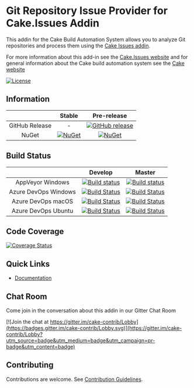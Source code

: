 # Git Repository Issue Provider for Cake.Issues Addin

This addin for the Cake Build Automation System allows you to analyze Git repositories and process them
using the [Cake Issues addin](https://github.com/cake-contrib/Cake.Issues).

For more information about this add-in see the [Cake.Issues website](https://cakeissues.net)
and for general information about the Cake build automation system see the [Cake website](http://cakebuild.net)

[![License](http://img.shields.io/:license-mit-blue.svg)](https://github.com/cake-contrib/Cake.Issues.GitRepository/blob/feature/build/LICENSE)

## Information

| | Stable | Pre-release |
|:--:|:--:|:--:|
|GitHub Release|-|[![GitHub release](https://img.shields.io/github/release/cake-contrib/Cake.Issues.GitRepository.svg)](https://github.com/cake-contrib/Cake.Issues.GitRepository/releases/latest)|
|NuGet|[![NuGet](https://img.shields.io/nuget/v/Cake.Issues.GitRepository.svg)](https://www.nuget.org/packages/Cake.Issues.GitRepository)|[![NuGet](https://img.shields.io/nuget/vpre/Cake.Issues.GitRepository.svg)](https://www.nuget.org/packages/Cake.Issues.GitRepository)|

## Build Status

| | Develop | Master |
|:--:|:--:|:--:|
|AppVeyor Windows|[![Build status](https://ci.appveyor.com/api/projects/status/221d0dg6roeysqy4/branch/develop?svg=true)](https://ci.appveyor.com/project/cakecontrib/cake-issues-gitrepository/branch/develop)|[![Build status](https://ci.appveyor.com/api/projects/status/221d0dg6roeysqy4/branch/master?svg=true)](https://ci.appveyor.com/project/cakecontrib/cake-issues-gitrepository/branch/master)|
|Azure DevOps Windows|[![Build Status](https://dev.azure.com/cake-contrib/Cake.Issues.GitRepository/_apis/build/status/cake-contrib.Cake.Issues.GitRepository?branchName=develop&jobName=Windows)](https://dev.azure.com/cake-contrib/Cake.Issues.GitRepository/_build/latest?definitionId=13&branchName=develop)|[![Build Status](https://dev.azure.com/cake-contrib/Cake.Issues.GitRepository/_apis/build/status/cake-contrib.Cake.Issues.GitRepository?branchName=master&jobName=Windows)](https://dev.azure.com/cake-contrib/Cake.Issues.GitRepository/_build/latest?definitionId=13&branchName=master)|
|Azure DevOps macOS|[![Build Status](https://dev.azure.com/cake-contrib/Cake.Issues.GitRepository/_apis/build/status/cake-contrib.Cake.Issues.GitRepository?branchName=develop&jobName=macOS)](https://dev.azure.com/cake-contrib/Cake.Issues.GitRepository/_build/latest?definitionId=13&branchName=develop)|[![Build Status](https://dev.azure.com/cake-contrib/Cake.Issues.GitRepository/_apis/build/status/cake-contrib.Cake.Issues.GitRepository?branchName=master&jobName=macOS)](https://dev.azure.com/cake-contrib/Cake.Issues.GitRepository/_build/latest?definitionId=13&branchName=master)|
|Azure DevOps Ubuntu|[![Build Status](https://dev.azure.com/cake-contrib/Cake.Issues.GitRepository/_apis/build/status/cake-contrib.Cake.Issues.GitRepository?branchName=develop&jobName=Ubuntu)](https://dev.azure.com/cake-contrib/Cake.Issues.GitRepository/_build/latest?definitionId=13&branchName=develop)|[![Build Status](https://dev.azure.com/cake-contrib/Cake.Issues.GitRepository/_apis/build/status/cake-contrib.Cake.Issues.GitRepository?branchName=master&jobName=Ubuntu)](https://dev.azure.com/cake-contrib/Cake.Issues.GitRepository/_build/latest?definitionId=13&branchName=master)|

## Code Coverage

[![Coverage Status](https://coveralls.io/repos/github/cake-contrib/Cake.Issues.GitRepository/badge.svg?branch=develop)](https://coveralls.io/github/cake-contrib/Cake.Issues.GitRepository?branch=develop)

## Quick Links

- [Documentation](https://cakeissues.net)

## Chat Room

Come join in the conversation about this addin in our Gitter Chat Room

[![Join the chat at https://gitter.im/cake-contrib/Lobby](https://badges.gitter.im/cake-contrib/Lobby.svg)](https://gitter.im/cake-contrib/Lobby?utm_source=badge&utm_medium=badge&utm_campaign=pr-badge&utm_content=badge)

## Contributing

Contributions are welcome. See [Contribution Guidelines](CONTRIBUTING.md).
